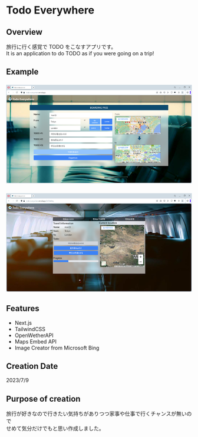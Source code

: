 # Todo Everywhere

## Overview

旅行に行く感覚で TODO をこなすアプリです。  
It is an application to do TODO as if you were going on a trip!

## Example

### ![example1.png](/public/img/example1.png "example1.png")

### ![example2.png](/public/img/example2.png "example2.png")

## Features

- Next.js
- TailwindCSS
- OpenWetherAPI
- Maps Embed API
- Image Creator from Microsoft Bing

## Creation Date

2023/7/9

## Purpose of creation

旅行が好きなので行きたい気持ちがありつつ家事や仕事で行くチャンスが無いので  
せめて気分だけでもと思い作成しました。
